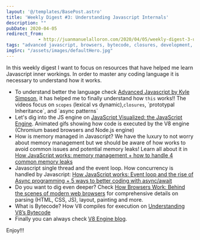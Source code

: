 ```yaml
---
layout: '@/templates/BasePost.astro'
title: 'Weekly Digest #3: Understanding Javascript Internals'
description: ""
pubDate: 2020-04-05
redirect_from: 
            - http://juanmanuelalloron.com/2020/04/05/weekly-digest-3-understanding-javascript-internals/
tags: "advanced javascript, browsers, bytecode, closures, development, digest, event loop, how browsers work, howitworks, javascript, javascript engine, lexical scope, memory management, v8, Weekly Digest"
imgSrc: "/assets/images/defaultHero.jpg"
---
```

In this weekly digest I want to focus on resources that have helped me learn Javascript inner workings. In order to master any coding language it is necessary to understand how it works.

- To understand better the language check [Advanced Javascript by Kyle Simpson](https://www.pluralsight.com/courses/advanced-javascript), it has helped me to finally understand how `this` works!! The videos focus on `scopes` (lexical vs dynamic),`closures`, \`prototypal Inheritance\`, and \`async patterns\`
- Let's dig into the JS engine on [JavaScript Visualized: the JavaScript Engine](https://dev.to/lydiahallie/javascript-visualized-the-javascript-engine-4cdf). Animated gifs showing how code is executed by the V8 engine (Chromium based browsers and Node.js engine)
- How is memory managed in Javascript? We have the luxury to not worry about memory management but we should be aware of how works to avoid common issues and potential memory leaks! Learn all about it in [How JavaScript works: memory management + how to handle 4 common memory leaks](https://blog.sessionstack.com/how-javascript-works-memory-management-how-to-handle-4-common-memory-leaks-3f28b94cfbec)
- Javascript single thread and the event loop. How concurrency is handled by Javascript: [How JavaScript works: Event loop and the rise of Async programming + 5 ways to better coding with async/await](https://blog.sessionstack.com/how-javascript-works-event-loop-and-the-rise-of-async-programming-5-ways-to-better-coding-with-2f077c4438b5)
- Do you want to dig even deeper? Check [How Browsers Work: Behind the scenes of modern web browsers](https://www.html5rocks.com/en/tutorials/internals/howbrowserswork/) for comprehensive details on parsing (HTML, CSS, JS), layout, painting and more.
- What is Bytecode? How V8 compiles for execution on [Understanding V8’s Bytecode](https://medium.com/dailyjs/understanding-v8s-bytecode-317d46c94775)
- Finally you can always check [V8 Engine blog](https://v8.dev/).

Enjoy!!!
